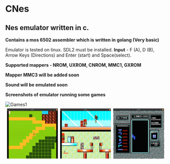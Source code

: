 # CNes
## Nes emulator written in c.

**Contains a mos 6502 assembler which is written in golang (Very basic)**

Emulator is tested on linux. SDL2 must be installed.
**Input** - F (A), D (B), Arrow Keys (Directions) and Enter (start) and Space(select).

**Supported mappers - NROM, UXROM, CNROM, MMC1, GXROM**

**Mapper MMC3 will be added soon**

**Sound will be emulated soon**

**Screenshots of emulator running some games**

![Games1](https://github.com/DipeshChouhan/CNes/blob/main/images/games1.jpg)
![Games2](https://github.com/DipeshChouhan/CNes/blob/main/images/games2.jpg)

